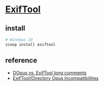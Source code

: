 # [ExifTool](https://exiftool.org)

## install

```sh
# Windows 10
scoop install exiftool
```

## reference

- [DOpus vs. ExifTool long comments](https://exiftool.org/forum/index.php?topic=12317.0)
- [ExifTool/Directory Opus incompatibilities](https://exiftool.org/forum/index.php?topic=9262.0)
